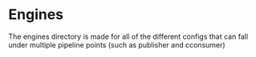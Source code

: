 # Engines
The engines directory is made for all of the different configs that can fall under multiple pipeline points (such as publisher and cconsumer)